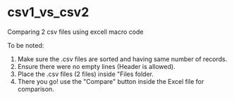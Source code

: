 # csv1_vs_csv2
Comparing 2 csv files using excell macro code

To be noted:

1. Make sure the .csv files are sorted and having same number of records.
2. Ensure there were no empty lines (Header is allowed).
3. Place the .csv files (2 files) inside "Files folder.
4. There you go! use the "Compare" button inside the Excel file for comparison.
